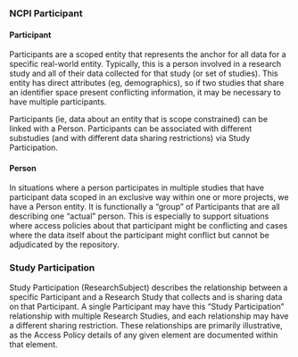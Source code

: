 ### NCPI Participant
#### Participant
Participants are a scoped entity that represents the anchor for all data for a specific real-world entity. Typically, this is a person involved in a research study and all of their data collected for that study (or set of studies). This entity has direct attributes (eg, demographics), so if two studies that share an identifier space present conflicting information, it may be necessary to have multiple participants.

Participants (ie, data about an entity that is scope constrained) can be linked with a Person.
Participants can be associated with different substudies (and with different data sharing restrictions) via Study Participation.

#### Person
In situations where a person participates in multiple studies that have participant data scoped in an exclusive way within one or more projects, we have a Person entity. It is functionally a “group” of Participants that are all describing one “actual” person. This is especially to support situations where access policies about that participant might be conflicting and cases where the data itself about the participant might conflict but cannot be adjudicated by the repository.

### Study Participation
Study Participation (ResearchSubject) describes the relationship between a specific Participant and a Research Study that collects and is sharing data on that Participant. A single Participant may have this “Study Participation” relationship with multiple Research Studies, and each relationship may have a different sharing restriction. These relationships are primarily illustrative, as the Access Policy details of any given element are documented within that element. 
